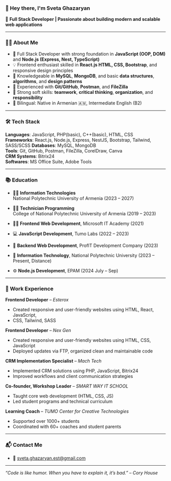 ### 👋 Hey there, I'm Sveta Ghazaryan

🎯 **Full Stack Developer | Passionate about building modern and scalable web applications**

---

### 👩‍💻 About Me

- 🌱 Full Stack Developer with strong foundation in **JavaScript (OOP, DOM)** and **Node.js (Express, Nest, TypeScript)**  
- 💡 Frontend enthusiast skilled in **React.js HTML, CSS, Bootstrap**, and responsive design principles  
- 🧠 Knowledgeable in **MySQL**, **MongoDB**, and basic **data structures**, **algorithms**, and **design patterns**  
- 💼 Experienced with **Git/GitHub**, **Postman**, and **FileZilla**  
- 💬 Strong soft skills: **teamwork**, **critical thinking**, **organization**, and **responsibility**
- 💬 Bilingual: Native in Armenian 🇦🇲, Intermediate English (B2)

---

### 🛠️ Tech Stack

**Languages**: JavaScript, PHP(basic), C++(basic), HTML, CSS  
**Frameworks**: React.js, Node.js, Express, NestJS, Bootstrap, Tailwind, SASS/SCSS
**Databases**: MySQL, MongoDB  
**Tools**: Git, GitHub, Postman, FileZilla, CorelDraw, Canva  
**CRM Systems**: Bitrix24  
**Softwares**: MS Office Suite, Adobe Tools  

---

### 📚 Education

- 🧑‍🎓 **Information Technologies**  
  National Polytechnic University of Armenia (2023 – 2027)
- 🧑‍🎓 **Technician Programming**  
  College of National Polytechnic University of Armenia (2019 – 2023)

- 🧑‍💻 **Frontend Web Development**, Microsoft IT Academy (2021)  
- 💻 **JavaScript Development**, Tumo Labs (2022 – 2023)  
- 🔧 **Backend Web Development**, ProfIT Development Company (2023)  
- 💾 **Information Technology**, National Polytechnic University (2023 – Present, Distance)  
- ⚙️ **Node.js Development**, EPAM (2024 July – Sep)

---

### 💼 Work Experience

**Frontend Developer** – *Esterox*  
- Created responsive and user-friendly websites using HTML, React, JavaScript, 
- CSS, Tailwind, SASS 

**Frontend Developer** – *Nex Gen*  
- Created responsive and user-friendly websites using HTML, CSS, JavaScript  
- Deployed updates via FTP, organized clean and maintainable code  

**CRM Implementation Specialist** – *Mach Tech*  
- Implemented CRM solutions using PHP, JavaScript, Bitrix24  
- Improved workflows and client communication strategies

**Co-founder, Workshop Leader** – *SMART WAY IT SCHOOL*  
- Taught core web development (HTML, CSS, JS)  
- Led student programs and technical curriculum

**Learning Coach** – *TUMO Center for Creative Technologies*  
- Supported over 1000+ students  
- Coordinated with 60+ coaches and student parents  

---

### 📬 Contact Me

- 📧 sveta.ghazaryan.est@gmail.com 

---

*“Code is like humor. When you have to explain it, it’s bad.” – Cory House*

